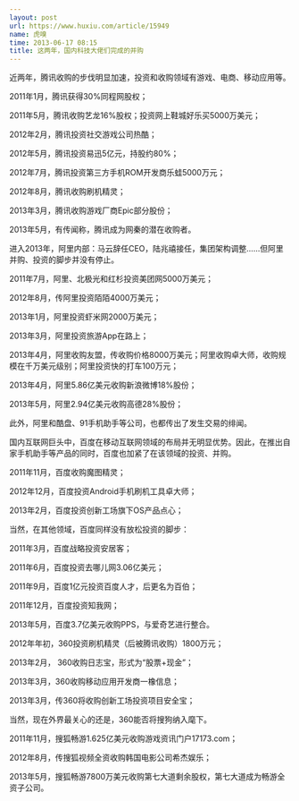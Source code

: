 ```yaml
---
layout: post
url: https://www.huxiu.com/article/15949
name: 虎嗅
time: 2013-06-17 08:15
title: 这两年，国内科技大佬们完成的并购
---
```

近两年，腾讯收购的步伐明显加速，投资和收购领域有游戏、电商、移动应用等。

2011年1月，腾讯获得30%同程网股权；

2011年5月，腾讯收购艺龙16%股权；投资网上鞋城好乐买5000万美元；

2012年2月，腾讯投资社交游戏公司热酷；

2012年5月，腾讯投资易迅5亿元，持股约80%；

2012年7月，腾讯投资第三方手机ROM开发商乐蛙5000万元；

2012年8月，腾讯收购刷机精灵；

2013年3月，腾讯收购游戏厂商Epic部分股份；

2013年5月，有传闻称，腾讯成为网秦的潜在收购者。

进入2013年，阿里内部：马云辞任CEO，陆兆禧接任，集团架构调整……但阿里并购、投资的脚步并没有停止。

2011年7月，阿里、北极光和红杉投资美团网5000万美元；

2012年8月，传阿里投资陌陌4000万美元；

2013年1月，阿里投资虾米网2000万美元；

2013年3月，阿里投资旅游App在路上；

2013年4月，阿里收购友盟，传收购价格8000万美元；阿里收购卓大师，收购规模在千万美元级别；阿里投资快的打车100万元；

2013年4月，阿里5.86亿美元收购新浪微博18%股份；

2013年5月，阿里2.94亿美元收购高德28%股份；

此外，阿里和酷盘、91手机助手等公司，也都传出了发生交易的绯闻。

国内互联网巨头中，百度在移动互联网领域的布局并无明显优势。因此，在推出自家手机助手等产品的同时，百度也加紧了在该领域的投资、并购。

2011年11月，百度收购魔图精灵；

2012年12月，百度投资Android手机刷机工具卓大师；

2013年2月，百度投资创新工场旗下OS产品点心；

当然，在其他领域，百度同样没有放松投资的脚步：

2011年3月，百度战略投资安居客；

2011年6月，百度投资去哪儿网3.06亿美元；

2011年9月，百度1亿元投资百度人才，后更名为百伯；

2011年12月，百度投资知我网；

2013年5月，百度3.7亿美元收购PPS，与爱奇艺进行整合。

2012年年初，360投资刷机精灵（后被腾讯收购）1800万元；

2013年2月， 360收购日志宝，形式为“股票+现金”；

2013年3月，360收购移动应用开发商一橡信息；

2013年3月，传360将收购创新工场投资项目安全宝；

当然，现在外界最关心的还是，360能否将搜狗纳入麾下。

2011年11月，搜狐畅游1.625亿美元收购游戏资讯门户17173.com；

2012年8月，传搜狐视频全资收购韩国电影公司希杰娱乐；

2013年5月，搜狐畅游7800万美元收购第七大道剩余股权，第七大道成为畅游全资子公司。

